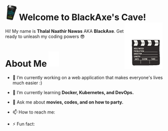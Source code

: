 

<h1>
  <img src="coffee.gif" height="50">
  Welcome to BlackAxe's Cave!
  <img align="right" src="clapper.gif" height="150">
</h1>

<p>Hi! My name is <b>Thalal Naathir Nawas</b> AKA <b>BlackAxe</b>. Get ready to unleash my coding powers 😎</p> 

<h1>
  About Me
  <img src="reel.gif" height="50">
</h1>

<ul>
  <li>
    <p>
    🔭 I’m currently working on a web application that makes everyone's lives much easier :)
    </p>
  </li>
  <li>
    <p>
      🌱 I’m currently learning <b>Docker, Kubernetes, and DevOps.</b>
    </p>
  </li>
  <li>
    <p>
      💬 Ask me about <b>movies, codes, and on how to party.</b>
    </p>
  </li>
  <li>
    <p>
    📫 How to reach me:
    </p>
  </li>
  <li>
    <p>
    ⚡ Fun fact:
    </p>
  </li>
</ul>






<!--
**ItsMyBlackAxe/ItsMyBlackAxe** is a ✨ _special_ ✨ repository because its `README.md` (this file) appears on your GitHub profile.

Here are some ideas to get you started:

- 🔭 I’m currently working on ...
- 🌱 I’m currently learning ...
- 👯 I’m looking to collaborate on ...
- 🤔 I’m looking for help with ...
- 💬 Ask me about ...
- 📫 How to reach me: ...
- 😄 Pronouns: ...
- ⚡ Fun fact: ...
-->
